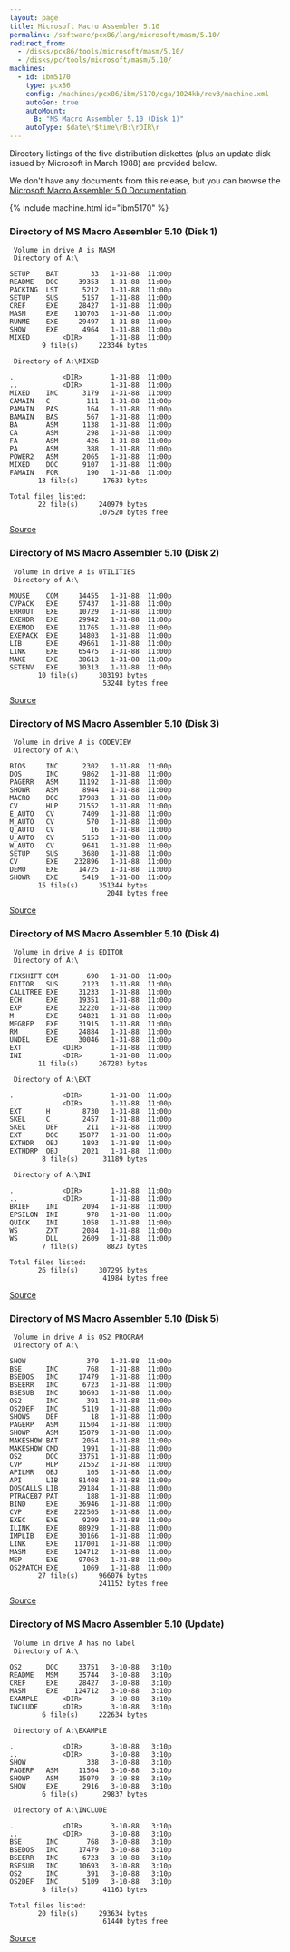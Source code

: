 ```yaml
---
layout: page
title: Microsoft Macro Assembler 5.10
permalink: /software/pcx86/lang/microsoft/masm/5.10/
redirect_from:
  - /disks/pcx86/tools/microsoft/masm/5.10/
  - /disks/pc/tools/microsoft/masm/5.10/
machines:
  - id: ibm5170
    type: pcx86
    config: /machines/pcx86/ibm/5170/cga/1024kb/rev3/machine.xml
    autoGen: true
    autoMount:
      B: "MS Macro Assembler 5.10 (Disk 1)"
    autoType: $date\r$time\rB:\rDIR\r
---
```


Directory listings of the five distribution diskettes (plus an update disk issued by Microsoft in March 1988) are provided below.

We don't have any documents from this release, but you can browse the
[Microsoft Macro Assembler 5.0 Documentation](/software/pcx86/lang/microsoft/masm/5.00/#documents).

{% include machine.html id="ibm5170" %}

### Directory of MS Macro Assembler 5.10 (Disk 1)

     Volume in drive A is MASM
     Directory of A:\

    SETUP    BAT        33   1-31-88  11:00p
    README   DOC     39353   1-31-88  11:00p
    PACKING  LST      5212   1-31-88  11:00p
    SETUP    SUS      5157   1-31-88  11:00p
    CREF     EXE     28427   1-31-88  11:00p
    MASM     EXE    110703   1-31-88  11:00p
    RUNME    EXE     29497   1-31-88  11:00p
    SHOW     EXE      4964   1-31-88  11:00p
    MIXED        <DIR>       1-31-88  11:00p
            9 file(s)     223346 bytes

     Directory of A:\MIXED

    .            <DIR>       1-31-88  11:00p
    ..           <DIR>       1-31-88  11:00p
    MIXED    INC      3179   1-31-88  11:00p
    CAMAIN   C         111   1-31-88  11:00p
    PAMAIN   PAS       164   1-31-88  11:00p
    BAMAIN   BAS       567   1-31-88  11:00p
    BA       ASM      1138   1-31-88  11:00p
    CA       ASM       298   1-31-88  11:00p
    FA       ASM       426   1-31-88  11:00p
    PA       ASM       388   1-31-88  11:00p
    POWER2   ASM      2065   1-31-88  11:00p
    MIXED    DOC      9107   1-31-88  11:00p
    FAMAIN   FOR       190   1-31-88  11:00p
           13 file(s)      17633 bytes

    Total files listed:
           22 file(s)     240979 bytes
                          107520 bytes free

[Source](https://winworldpc.com/product/macro-assembler/5x)

### Directory of MS Macro Assembler 5.10 (Disk 2)

     Volume in drive A is UTILITIES
     Directory of A:\

    MOUSE    COM     14455   1-31-88  11:00p
    CVPACK   EXE     57437   1-31-88  11:00p
    ERROUT   EXE     10729   1-31-88  11:00p
    EXEHDR   EXE     29942   1-31-88  11:00p
    EXEMOD   EXE     11765   1-31-88  11:00p
    EXEPACK  EXE     14803   1-31-88  11:00p
    LIB      EXE     49661   1-31-88  11:00p
    LINK     EXE     65475   1-31-88  11:00p
    MAKE     EXE     38613   1-31-88  11:00p
    SETENV   EXE     10313   1-31-88  11:00p
           10 file(s)     303193 bytes
                           53248 bytes free

[Source](https://winworldpc.com/product/macro-assembler/5x)

### Directory of MS Macro Assembler 5.10 (Disk 3)

     Volume in drive A is CODEVIEW
     Directory of A:\

    BIOS     INC      2302   1-31-88  11:00p
    DOS      INC      9862   1-31-88  11:00p
    PAGERR   ASM     11192   1-31-88  11:00p
    SHOWR    ASM      8944   1-31-88  11:00p
    MACRO    DOC     17983   1-31-88  11:00p
    CV       HLP     21552   1-31-88  11:00p
    E_AUTO   CV       7409   1-31-88  11:00p
    M_AUTO   CV        570   1-31-88  11:00p
    Q_AUTO   CV         16   1-31-88  11:00p
    U_AUTO   CV       5153   1-31-88  11:00p
    W_AUTO   CV       9641   1-31-88  11:00p
    SETUP    SUS      3680   1-31-88  11:00p
    CV       EXE    232896   1-31-88  11:00p
    DEMO     EXE     14725   1-31-88  11:00p
    SHOWR    EXE      5419   1-31-88  11:00p
           15 file(s)     351344 bytes
                            2048 bytes free

[Source](https://winworldpc.com/product/macro-assembler/5x)

### Directory of MS Macro Assembler 5.10 (Disk 4)

     Volume in drive A is EDITOR
     Directory of A:\

    FIXSHIFT COM       690   1-31-88  11:00p
    EDITOR   SUS      2123   1-31-88  11:00p
    CALLTREE EXE     31233   1-31-88  11:00p
    ECH      EXE     19351   1-31-88  11:00p
    EXP      EXE     32220   1-31-88  11:00p
    M        EXE     94821   1-31-88  11:00p
    MEGREP   EXE     31915   1-31-88  11:00p
    RM       EXE     24884   1-31-88  11:00p
    UNDEL    EXE     30046   1-31-88  11:00p
    EXT          <DIR>       1-31-88  11:00p
    INI          <DIR>       1-31-88  11:00p
           11 file(s)     267283 bytes

     Directory of A:\EXT

    .            <DIR>       1-31-88  11:00p
    ..           <DIR>       1-31-88  11:00p
    EXT      H        8730   1-31-88  11:00p
    SKEL     C        2457   1-31-88  11:00p
    SKEL     DEF       211   1-31-88  11:00p
    EXT      DOC     15877   1-31-88  11:00p
    EXTHDR   OBJ      1893   1-31-88  11:00p
    EXTHDRP  OBJ      2021   1-31-88  11:00p
            8 file(s)      31189 bytes

     Directory of A:\INI

    .            <DIR>       1-31-88  11:00p
    ..           <DIR>       1-31-88  11:00p
    BRIEF    INI      2094   1-31-88  11:00p
    EPSILON  INI       978   1-31-88  11:00p
    QUICK    INI      1058   1-31-88  11:00p
    WS       ZXT      2084   1-31-88  11:00p
    WS       DLL      2609   1-31-88  11:00p
            7 file(s)       8823 bytes

    Total files listed:
           26 file(s)     307295 bytes
                           41984 bytes free

[Source](https://winworldpc.com/product/macro-assembler/5x)

### Directory of MS Macro Assembler 5.10 (Disk 5)

     Volume in drive A is OS2 PROGRAM
     Directory of A:\

    SHOW               379   1-31-88  11:00p
    BSE      INC       768   1-31-88  11:00p
    BSEDOS   INC     17479   1-31-88  11:00p
    BSEERR   INC      6723   1-31-88  11:00p
    BSESUB   INC     10693   1-31-88  11:00p
    OS2      INC       391   1-31-88  11:00p
    OS2DEF   INC      5119   1-31-88  11:00p
    SHOWS    DEF        18   1-31-88  11:00p
    PAGERP   ASM     11504   1-31-88  11:00p
    SHOWP    ASM     15079   1-31-88  11:00p
    MAKESHOW BAT      2054   1-31-88  11:00p
    MAKESHOW CMD      1991   1-31-88  11:00p
    OS2      DOC     33751   1-31-88  11:00p
    CVP      HLP     21552   1-31-88  11:00p
    APILMR   OBJ       105   1-31-88  11:00p
    API      LIB     81408   1-31-88  11:00p
    DOSCALLS LIB     29184   1-31-88  11:00p
    PTRACE87 PAT       188   1-31-88  11:00p
    BIND     EXE     36946   1-31-88  11:00p
    CVP      EXE    222505   1-31-88  11:00p
    EXEC     EXE      9299   1-31-88  11:00p
    ILINK    EXE     88929   1-31-88  11:00p
    IMPLIB   EXE     30166   1-31-88  11:00p
    LINK     EXE    117001   1-31-88  11:00p
    MASM     EXE    124712   1-31-88  11:00p
    MEP      EXE     97063   1-31-88  11:00p
    OS2PATCH EXE      1069   1-31-88  11:00p
           27 file(s)     966076 bytes
                          241152 bytes free

[Source](https://winworldpc.com/product/macro-assembler/5x)

### Directory of MS Macro Assembler 5.10 (Update)

     Volume in drive A has no label
     Directory of A:\

    OS2      DOC     33751   3-10-88   3:10p
    README   MSM     35744   3-10-88   3:10p
    CREF     EXE     28427   3-10-88   3:10p
    MASM     EXE    124712   3-10-88   3:10p
    EXAMPLE      <DIR>       3-10-88   3:10p
    INCLUDE      <DIR>       3-10-88   3:10p
            6 file(s)     222634 bytes

     Directory of A:\EXAMPLE

    .            <DIR>       3-10-88   3:10p
    ..           <DIR>       3-10-88   3:10p
    SHOW               338   3-10-88   3:10p
    PAGERP   ASM     11504   3-10-88   3:10p
    SHOWP    ASM     15079   3-10-88   3:10p
    SHOW     EXE      2916   3-10-88   3:10p
            6 file(s)      29837 bytes

     Directory of A:\INCLUDE

    .            <DIR>       3-10-88   3:10p
    ..           <DIR>       3-10-88   3:10p
    BSE      INC       768   3-10-88   3:10p
    BSEDOS   INC     17479   3-10-88   3:10p
    BSEERR   INC      6723   3-10-88   3:10p
    BSESUB   INC     10693   3-10-88   3:10p
    OS2      INC       391   3-10-88   3:10p
    OS2DEF   INC      5109   3-10-88   3:10p
            8 file(s)      41163 bytes

    Total files listed:
           20 file(s)     293634 bytes
                           61440 bytes free

[Source](https://winworldpc.com/product/macro-assembler/5x)
